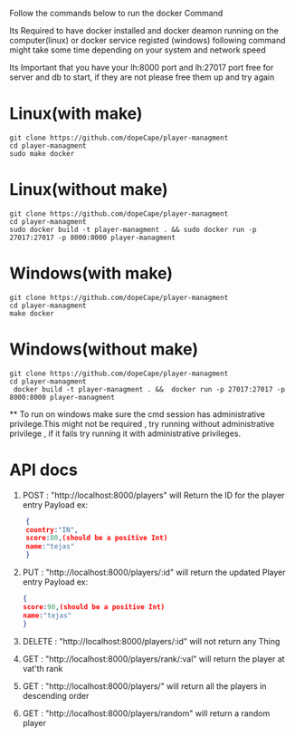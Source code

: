 Follow the commands below to run the docker Command

Its Required to have docker installed and docker deamon running on the computer(linux) or docker service registed (windows)
following command might take some time depending on your system and network speed

Its Important that you have your lh:8000 port and lh:27017 port free for server and db to start, if they are not please free them up and try again

<h1>Linux(with make)</h1>

```
git clone https://github.com/dopeCape/player-managment
cd player-managment
sudo make docker
```

<h1>Linux(without make)</h1>

```
git clone https://github.com/dopeCape/player-managment
cd player-managment
sudo docker build -t player-managment . && sudo docker run -p 27017:27017 -p 8000:8000 player-managment
```

<h1>Windows(with make)</h1>

```
git clone https://github.com/dopeCape/player-managment
cd player-managment
make docker
```

<h1>Windows(without make)</h1>

```
git clone https://github.com/dopeCape/player-managment
cd player-managment
 docker build -t player-managment . &&  docker run -p 27017:27017 -p 8000:8000 player-managment
```

\*\* To run on windows make sure the cmd session has administrative privilege.This might not be required , try running without administrative privilege ,
if it fails try running it with administrative privileges.

<h1>API docs</h1>

1.  POST : "http://localhost:8000/players"
    will Return the ID for the player entry
    Payload ex:

```json
    {
    country:"IN",
    score:80,(should be a positive Int)
    name:"tejas"
    }


```

2.  PUT : "http://localhost:8000/players/:id"
    will return the updated Player entry
    Payload ex:

    ```json
    {
    score:90,(should be a positive Int)
    name:"tejas"
    }
    ```

3.  DELETE : "http://localhost:8000/players/:id"
    will not return any Thing

4.  GET : "http://localhost:8000/players/rank/:val"
    will return the player at vat'th rank

5.  GET : "http://localhost:8000/players/"
    will return all the players in descending order

6.  GET : "http://localhost:8000/players/random"
    will return a random player
